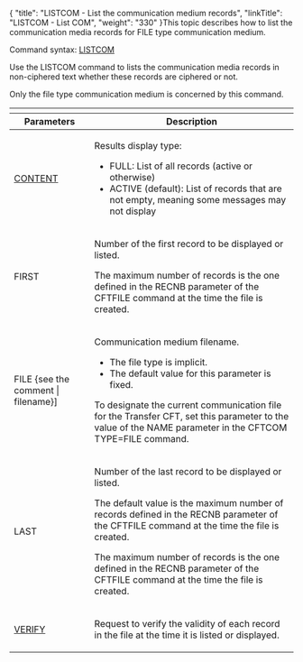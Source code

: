 {
    "title": "LISTCOM - List the communication medium records",
    "linkTitle": "LISTCOM - List COM",
    "weight": "330"
}This topic describes how to list the communication media records for
FILE type communication medium.

Command syntax: [LISTCOM](../../../command_summary#LISTCOM)

Use the LISTCOM command to lists the communication media
records in non-ciphered text whether these records are ciphered or not.

Only
the file type communication medium is concerned by this command.

<table>
         
         
         
   
   <th>
      <tr>
<th>Parameters         </th>
<th>Description         </th>
      </tr>
   </thead>
   <tbody>
      <tr>
         <td><p><a href="../../../command_summary/parameter_intro/content">CONTENT</a> </p>         </td>
         <td><p>Results display type:</p>
<ul>
<li>FULL: List of all records (active or
otherwise)</li>
<li>ACTIVE (default): List of records that are not empty, meaning some messages may not display</li>
</ul>         </td>
      </tr>
      <tr>
         <td><p>FIRST</p>         </td>
         <td><p>Number of the first record to be displayed or listed.</p>
<p>The maximum number of records is the one defined in the
RECNB parameter of the CFTFILE command at the time the file is created.</p>         </td>
      </tr>
      <tr>
         <td><p>FILE {see
the comment | filename}]</p>         </td>
         <td><p>Communication medium filename.</p>
<ul>
<li>The file type is implicit.</li>
<li>The default value for this parameter is fixed.</li>
</ul>
<p>To designate the current communication file for the Transfer CFT,
set this parameter to the value of the NAME parameter in the CFTCOM TYPE=FILE
command.</p>         </td>
      </tr>
      <tr>
         <td><p>LAST </p>         </td>
         <td><p>Number of the last record to be displayed or listed.</p>
<p>The default value is the maximum number of records defined
in the RECNB parameter of the CFTFILE command at the time the file is
created.</p>
<p>The maximum number of records is the one defined in the
RECNB parameter of the CFTFILE command at the time the file is created.</p>         </td>
      </tr>
      <tr>
         <td><p><a href="../../../command_summary/parameter_intro/verify">VERIFY</a></p>         </td>
         <td><p>Request to verify the validity of each record in the file
at the time it is listed or displayed.</p>         </td>
      </tr>
   </tbody>
</table>
